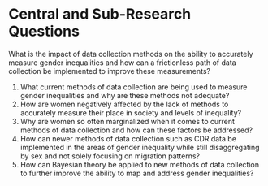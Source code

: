 # Central and Sub-Research Questions

What is the impact of data collection methods on the ability to accurately measure gender inequalities and how can a frictionless path of data collection be implemented to improve these measurements?

1.	What current methods of data collection are being used to measure gender inequalities and why are these methods not adequate?
2.	How are women negatively affected by the lack of methods to accurately measure their place in society and levels of inequality?
3.	Why are women so often marginalized when it comes to current methods of data collection and how can these factors be addressed?
4.	How can newer methods of data collection such as CDR data be implemented in the areas of gender inequality while still disaggregating by sex and not solely focusing on migration patterns?
5.	How can Bayesian theory be applied to new methods of data collection to further improve the ability to map and address gender inequalities?
